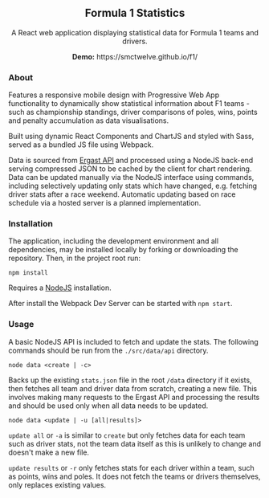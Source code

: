 <h2 align="center">Formula 1 Statistics</h2>

<p align="center">A React web application displaying statistical data for Formula 1 teams and drivers.</p>

<p align="center"><b>Demo:</b> https://smctwelve.github.io/f1/ </p>

### About

Features a responsive mobile design with Progressive Web App functionality to dynamically show statistical information about F1 teams - such as championship standings, driver comparisons of poles, wins, points and penalty accumulation as data visualisations. 

Built using dynamic React Components and ChartJS and styled with Sass, served as a bundled JS file using Webpack.  

Data is sourced from [Ergast API](http://ergast.com/mrd/) and processed using a NodeJS back-end serving compressed JSON to be cached by the client for chart rendering. Data can be updated manually via the NodeJS interface using commands, including selectively updating only stats which have changed, e.g. fetching driver stats after a race weekend. Automatic updating based on race schedule via a hosted server is a planned implementation. 

### Installation

The application, including the development environment and all dependencies, may be installed locally by forking or downloading the repository. Then, in the project root run:  

`npm install` 

Requires a [NodeJS](https://nodejs.org/en/) installation. 

After install the Webpack Dev Server can be started with `npm start`. 

### Usage

A basic NodeJS API is included to fetch and update the stats. The following commands should be run from the `./src/data/api` directory. 

`node data <create | -c>`

Backs up the existing `stats.json` file in the root `/data` directory if it exists, then fetches all team and driver data from scratch, creating a new file. This involves making many requests to the Ergast API and processing the results and should be used only when all data needs to be updated.  

`node data <update | -u [all|results]>`

`update all` or `-a` is similar to `create` but only fetches data for each team such as driver stats, not the team data itself as this is unlikely to change and doesn't make a new file. 

`update results` or `-r` only fetches stats for each driver within a team, such as points, wins and poles. It does not fetch the teams or drivers themselves, only replaces existing values. 
